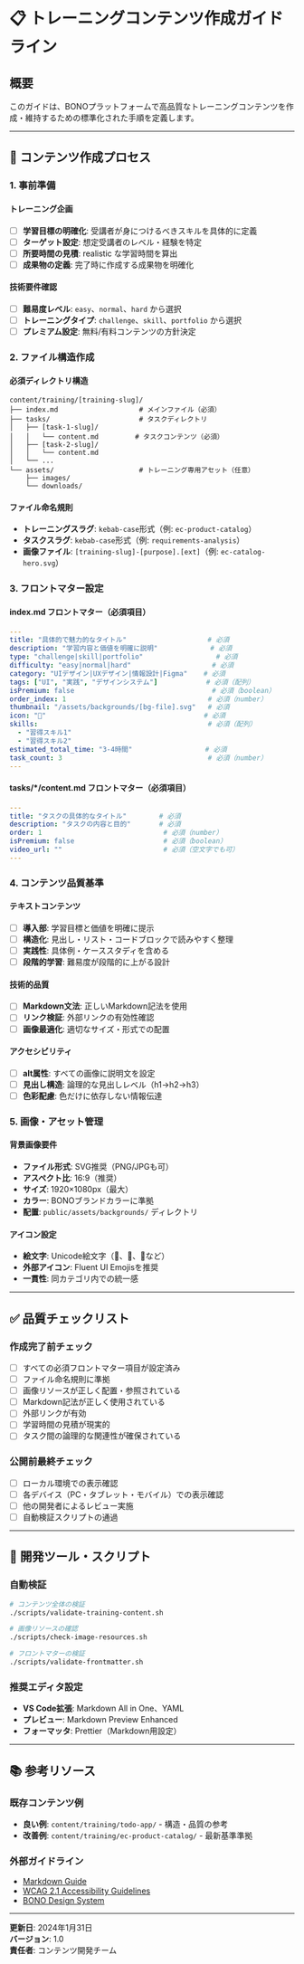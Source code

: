 # 📋 トレーニングコンテンツ作成ガイドライン

## 概要

このガイドは、BONOプラットフォームで高品質なトレーニングコンテンツを作成・維持するための標準化された手順を定義します。

---

## 🎯 コンテンツ作成プロセス

### 1. 事前準備

#### トレーニング企画
- [ ] **学習目標の明確化**: 受講者が身につけるべきスキルを具体的に定義
- [ ] **ターゲット設定**: 想定受講者のレベル・経験を特定
- [ ] **所要時間の見積**: realistic な学習時間を算出
- [ ] **成果物の定義**: 完了時に作成する成果物を明確化

#### 技術要件確認
- [ ] **難易度レベル**: `easy`、`normal`、`hard` から選択
- [ ] **トレーニングタイプ**: `challenge`、`skill`、`portfolio` から選択
- [ ] **プレミアム設定**: 無料/有料コンテンツの方針決定

### 2. ファイル構造作成

#### 必須ディレクトリ構造
```
content/training/[training-slug]/
├── index.md                    # メインファイル（必須）
├── tasks/                      # タスクディレクトリ
│   ├── [task-1-slug]/
│   │   └── content.md         # タスクコンテンツ（必須）
│   ├── [task-2-slug]/
│   │   └── content.md
│   └── ...
└── assets/                     # トレーニング専用アセット（任意）
    ├── images/
    └── downloads/
```

#### ファイル命名規則
- **トレーニングスラグ**: `kebab-case`形式（例: `ec-product-catalog`）
- **タスクスラグ**: `kebab-case`形式（例: `requirements-analysis`）
- **画像ファイル**: `[training-slug]-[purpose].[ext]`（例: `ec-catalog-hero.svg`）

### 3. フロントマター設定

#### index.md フロントマター（必須項目）
```yaml
---
title: "具体的で魅力的なタイトル"                    # 必須
description: "学習内容と価値を明確に説明"             # 必須  
type: "challenge|skill|portfolio"                  # 必須
difficulty: "easy|normal|hard"                    # 必須
category: "UIデザイン|UXデザイン|情報設計|Figma"    # 必須
tags: ["UI", "実践", "デザインシステム"]            # 必須（配列）
isPremium: false                                  # 必須（boolean）
order_index: 1                                   # 必須（number）
thumbnail: "/assets/backgrounds/[bg-file].svg"   # 必須
icon: "🎨"                                       # 必須
skills:                                          # 必須（配列）
  - "習得スキル1"
  - "習得スキル2"
estimated_total_time: "3-4時間"                  # 必須
task_count: 3                                    # 必須（number）
---
```

#### tasks/*/content.md フロントマター（必須項目）
```yaml
---
title: "タスクの具体的なタイトル"        # 必須
description: "タスクの内容と目的"       # 必須
order: 1                              # 必須（number）
isPremium: false                      # 必須（boolean）
video_url: ""                         # 必須（空文字でも可）
---
```

### 4. コンテンツ品質基準

#### テキストコンテンツ
- [ ] **導入部**: 学習目標と価値を明確に提示
- [ ] **構造化**: 見出し・リスト・コードブロックで読みやすく整理
- [ ] **実践性**: 具体例・ケーススタディを含める
- [ ] **段階的学習**: 難易度が段階的に上がる設計

#### 技術的品質
- [ ] **Markdown文法**: 正しいMarkdown記法を使用
- [ ] **リンク検証**: 外部リンクの有効性確認
- [ ] **画像最適化**: 適切なサイズ・形式での配置

#### アクセシビリティ
- [ ] **alt属性**: すべての画像に説明文を設定
- [ ] **見出し構造**: 論理的な見出しレベル（h1→h2→h3）
- [ ] **色彩配慮**: 色だけに依存しない情報伝達

### 5. 画像・アセット管理

#### 背景画像要件
- **ファイル形式**: SVG推奨（PNG/JPGも可）
- **アスペクト比**: 16:9（推奨）
- **サイズ**: 1920×1080px（最大）
- **カラー**: BONOブランドカラーに準拠
- **配置**: `public/assets/backgrounds/` ディレクトリ

#### アイコン設定
- **絵文字**: Unicode絵文字（🎨、📱、🛒など）
- **外部アイコン**: Fluent UI Emojisを推奨
- **一貫性**: 同カテゴリ内での統一感

---

## ✅ 品質チェックリスト

### 作成完了前チェック
- [ ] すべての必須フロントマター項目が設定済み
- [ ] ファイル命名規則に準拠
- [ ] 画像リソースが正しく配置・参照されている
- [ ] Markdown記法が正しく使用されている
- [ ] 外部リンクが有効
- [ ] 学習時間の見積が現実的
- [ ] タスク間の論理的な関連性が確保されている

### 公開前最終チェック
- [ ] ローカル環境での表示確認
- [ ] 各デバイス（PC・タブレット・モバイル）での表示確認
- [ ] 他の開発者によるレビュー実施
- [ ] 自動検証スクリプトの通過

---

## 🔧 開発ツール・スクリプト

### 自動検証
```bash
# コンテンツ全体の検証
./scripts/validate-training-content.sh

# 画像リソースの確認
./scripts/check-image-resources.sh

# フロントマターの検証
./scripts/validate-frontmatter.sh
```

### 推奨エディタ設定
- **VS Code拡張**: Markdown All in One、YAML
- **プレビュー**: Markdown Preview Enhanced
- **フォーマッタ**: Prettier（Markdown用設定）

---

## 📚 参考リソース

### 既存コンテンツ例
- **良い例**: `content/training/todo-app/` - 構造・品質の参考
- **改善例**: `content/training/ec-product-catalog/` - 最新基準準拠

### 外部ガイドライン
- [Markdown Guide](https://www.markdownguide.org/)
- [WCAG 2.1 Accessibility Guidelines](https://www.w3.org/WAI/WCAG21/quickref/)
- [BONO Design System](./design-system.md)

---

**更新日**: 2024年1月31日  
**バージョン**: 1.0  
**責任者**: コンテンツ開発チーム